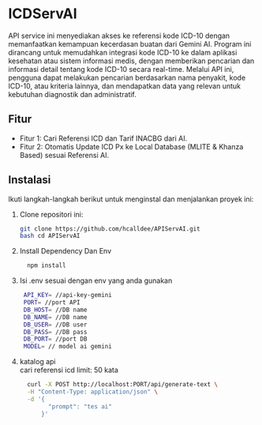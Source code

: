 # ICDServAI

API service ini menyediakan akses ke referensi kode ICD-10 dengan memanfaatkan kemampuan kecerdasan buatan dari Gemini AI. Program ini dirancang untuk memudahkan integrasi kode ICD-10 ke dalam aplikasi kesehatan atau sistem informasi medis, dengan memberikan pencarian dan informasi detail tentang kode ICD-10 secara real-time. Melalui API ini, pengguna dapat melakukan pencarian berdasarkan nama penyakit, kode ICD-10, atau kriteria lainnya, dan mendapatkan data yang relevan untuk kebutuhan diagnostik dan administratif.

## Fitur

- Fitur 1: Cari Referensi ICD dan Tarif INACBG dari AI.
- Fitur 2: Otomatis Update ICD Px ke Local Database (MLITE & Khanza Based) sesuai Referensi AI.

## Instalasi

Ikuti langkah-langkah berikut untuk menginstal dan menjalankan proyek ini:

1. Clone repositori ini:
   ```bash
   git clone https://github.com/hcalldee/APIServAI.git
   bash cd APIServAI
2. Install Dependency Dan Env
   ```bash
     npm install
3. Isi .env sesuai dengan env yang anda gunakan
   ```bash
    API_KEY= //api-key-gemini
    PORT= //port API
    DB_HOST= //DB name
    DB_NAME= //DB name
    DB_USER= //DB user
    DB_PASS= //DB pass
    DB_PORT= //port DB
    MODEL= // model ai gemini
4. katalog api
   <br>cari referensi icd limit: 50 kata
   ```bash
     curl -X POST http://localhost:PORT/api/generate-text \
     -H "Content-Type: application/json" \
     -d '{
           "prompt": "tes ai"
         }'
